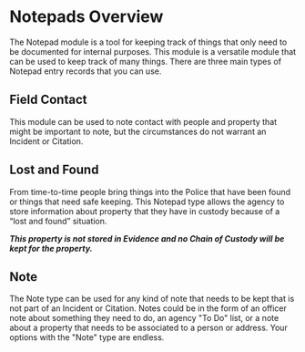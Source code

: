 # Notepads Overview

The Notepad module is a tool for keeping track of things that only need to be documented for internal purposes.  This module is a versatile module that can be used to keep track of many things.  There are three main types of Notepad entry records that you can use.

## Field Contact

This module can be used to note contact with people and property that might be important to note, but the circumstances do not warrant an Incident or Citation.

## Lost and Found

From time-to-time people bring things into the Police that have been found or things that need safe keeping.  This Notepad type allows the agency to store information about property that they have in custody because of a “lost and found” situation.

***This property is not stored in Evidence and no Chain of Custody will be kept for the property.***

## Note

The Note type can be used for any kind of note that needs to be kept that is not part of an Incident or Citation.  Notes could be in the form of an officer note about something they need to do, an agency "To Do" list, or a note about a property that needs to be associated to a person or address.  Your options with the "Note" type are endless.
